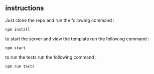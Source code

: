 ## instructions

Just clone the repo and run the following command :
```
npm install
```

to start the server and view the template run the following command :
```
npm start
```

to run the tests run the following command :
```
npm run tests
```
